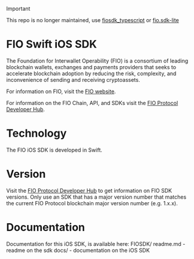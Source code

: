 > [!IMPORTANT]
> This repo is no longer maintained, use [fiosdk_typescript](https://github.com/fioprotocol/fiosdk_typescript) or [fio.sdk-lite](https://github.com/fioprotocol/fio.sdk-lite)

# FIO Swift iOS SDK
The Foundation for Interwallet Operability (FIO) is a consortium of leading blockchain wallets, exchanges and payments providers that seeks to accelerate blockchain adoption by reducing the risk, complexity, and inconvenience of sending and receiving cryptoassets.

For information on FIO, visit the [FIO website](https://fio.foundation).

For information on the FIO Chain, API, and SDKs visit the [FIO Protocol Developer Hub](https://developers.fioprotocol.io).

# Technology
The FIO iOS SDK is developed in Swift.

# Version 
Visit the [FIO Protocol Developer Hub](https://developers.fioprotocol.io) to get information on FIO SDK versions. Only use an SDK that has a major version number that matches the current FIO Protocol blockchain major version number (e.g. 1.x.x).

# Documentation
Documentation for this iOS SDK, is available here:
	FIOSDK/
		readme.md - readme on the sdk
		docs/ - documentation on the iOS SDK
